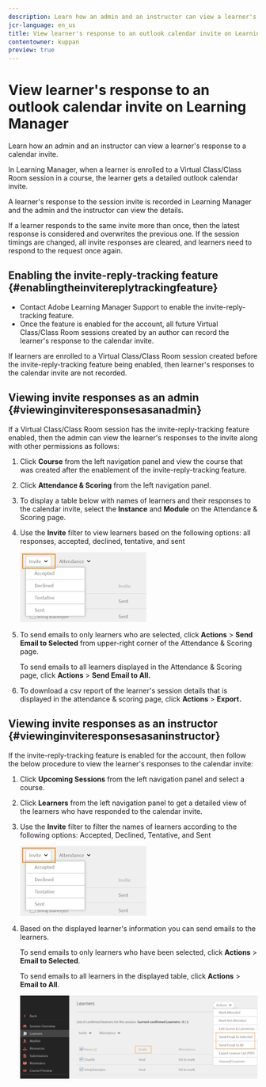 ```yaml
---
description: Learn how an admin and an instructor can view a learner's response to a calendar invite.
jcr-language: en_us
title: View learner's response to an outlook calendar invite on Learning Manager
contentowner: kuppan
preview: true
---
```



# View learner's response to an outlook calendar invite on Learning Manager

Learn how an admin and an instructor can view a learner's response to a calendar invite.

In Learning Manager, when a learner is enrolled to a Virtual Class/Class Room session in a course, the learner gets a detailed outlook calendar invite. 

A learner's response to the session invite is recorded in Learning Manager and the admin and the instructor can view the details. 

If a learner responds to the same invite more than once, then the latest response is considered and overwrites the previous one. If the session timings are changed, all invite responses are cleared, and learners need to respond to the request once again.

## Enabling the invite-reply-tracking feature {#enablingtheinvitereplytrackingfeature}

* Contact Adobe Learning Manager Support to enable the invite-reply-tracking feature. 
* Once the feature is enabled for the account, all future Virtual Class/Class Room sessions created by an author can record the learner's response to the calendar invite.

If learners are enrolled to a Virtual Class/Class Room session created before the invite-reply-tracking feature being enabled, then learner's responses to the calendar invite are not recorded.

## Viewing invite responses as an admin {#viewinginviteresponsesasanadmin}

If a Virtual Class/Class Room session has the invite-reply-tracking feature enabled, then the admin can view the learner's responses to the invite along with other permissions as follows:

1. Click **Course** from the left navigation panel and view the course that was created after the enablement of the invite-reply-tracking feature.
1. Click **Attendance & Scoring** from the left navigation panel.
1. To display a table below with names of learners and their responses to the calendar invite, select the **Instance** and **Module** on the Attendance & Scoring page.
1. Use the **Invite** filter to view learners based on the following options: all responses, accepted, declined, tentative, and sent

   ![](assets/invite-filter.png)

1. To send emails to only learners who are selected, click **Actions** > **Send Email to Selected** from upper-right corner of the Attendance & Scoring page. 

   To send emails to all learners displayed in the Attendance & Scoring page, click **Actions** > **Send Email to All.**

1. To download a csv report of the learner's session details that is displayed in the attendance & scoring page, click **Actions** > **Export.**

## Viewing invite responses as an instructor {#viewinginviteresponsesasaninstructor}

If the invite-reply-tracking feature is enabled for the account, then follow the below procedure to view the learner's responses to the calendar invite:

1. Click **Upcoming Sessions** from the left navigation panel and select a course.
1. Click **Learners** from the left navigation panel to get a detailed view of the learners who have responded to the calendar invite.
1. Use the **Invite** filter to filter the names of learners according to the following options: Accepted, Declined, Tentative, and Sent

   ![](assets/invite-filter.png)

1. Based on the displayed learner's information you can send emails to the learners.

   To send emails to only learners who have been selected, click **Actions** > **Email to Selected**.

   To send emails to all learners in the displayed table, click **Actions** > **Email to All**.

   ![](assets/instructor-actions1.png)

